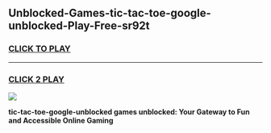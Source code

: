 
## Unblocked-Games-tic-tac-toe-google-unblocked-Play-Free-sr92t
<h3>
<a href="https://premium76.site?title=tic-tac-toe-google-unblocked&ref=23A">CLICK TO PLAY</a></h3>
<hr>

<h3>
<a href="https://premium76.site?title=tic-tac-toe-google-unblocked&ref=23A">CLICK 2 PLAY</a>
  
</h3>

<a href="https://premium76.site?title=tic-tac-toe-google-unblocked&ref=23A"><img src="https://clearcache.store/games.png"></a>


**tic-tac-toe-google-unblocked games unblocked: Your Gateway to Fun and Accessible Online Gaming**
